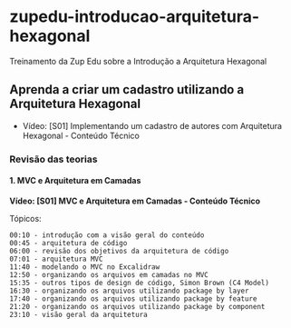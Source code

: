 # zupedu-introducao-arquitetura-hexagonal
Treinamento da Zup Edu sobre a Introdução a Arquitetura Hexagonal

## Aprenda a criar um cadastro utilizando a Arquitetura Hexagonal
- Vídeo: [S01] Implementando um cadastro de autores com Arquitetura Hexagonal - Conteúdo Técnico

### Revisão das teorias
#### 1. MVC e Arquitetura em Camadas
**Vídeo: [S01] MVC e Arquitetura em Camadas - Conteúdo Técnico**

Tópicos:

    00:10 - introdução com a visão geral do conteúdo    
    00:45 - arquitetura de código    
    06:00 - revisão dos objetivos da arquitetura de código    
    07:01 - arquitetura MVC    
    11:40 - modelando o MVC no Excalidraw    
    12:50 - organizando os arquivos em camadas no MVC    
    15:35 - outros tipos de design de código, Simon Brown (C4 Model)     
    16:30 - organizando os arquivos utilizando package by layer    
    17:40 - organizando os arquivos utilizando package by feature    
    21:20 - organizando os arquivos utilizando package by component    
    23:10 - visão geral da arquitetura

